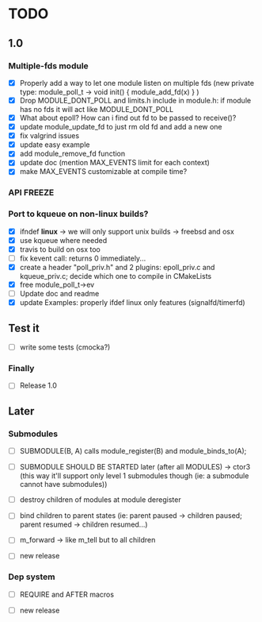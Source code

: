 # TODO

## 1.0

### Multiple-fds module

- [x] Properly add a way to let one module listen on multiple fds (new private type: module_poll_t -> void init() { module_add_fd(x) } )
- [x] Drop MODULE_DONT_POLL and limits.h include in module.h: if module has no fds it will act like MODULE_DONT_POLL
- [x] What about epoll? How can i find out fd to be passed to receive()?
- [x] update module_update_fd to just rm old fd and add a new one
- [x] fix valgrind issues
- [x] update easy example
- [x] add module_remove_fd function
- [x] update doc (mention MAX_EVENTS limit for each context)
- [x] make MAX_EVENTS customizable at compile time?

### API FREEZE

### Port to kqueue on non-linux builds?

- [x] ifndef __linux__ -> we will only support unix builds -> freebsd and osx
- [x] use kqueue where needed
- [x] travis to build on osx too 
- [ ] fix kevent call: returns 0 immediately...
- [x] create a header "poll_priv.h" and 2 plugins: epoll_priv.c and kqueue_priv.c; decide which one to compile in CMakeLists
- [x] free module_poll_t->ev
- [ ] Update doc and readme
- [x] update Examples: properly ifdef linux only features (signalfd/timerfd)

## Test it

- [ ] write some tests (cmocka?)

### Finally

- [ ] Release 1.0

## Later

### Submodules

- [ ] SUBMODULE(B, A) calls module_register(B) and module_binds_to(A);
- [ ] SUBMODULE SHOULD BE STARTED later (after all MODULES) -> ctor3 (this way it'll support only level 1 submodules though (ie: a submodule cannot have submodules))
- [ ] destroy children of modules at module deregister
- [ ] bind children to parent states (ie: parent paused -> children paused; parent resumed -> children resumed...)
- [ ] m_forward -> like m_tell but to all children

- [ ] new release


### Dep system

- [ ] REQUIRE and AFTER macros

- [ ] new release

